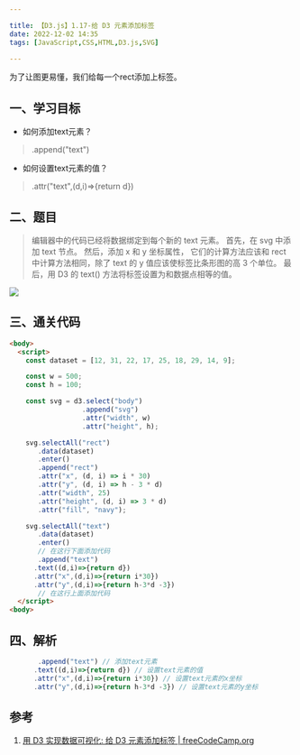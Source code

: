 ```yaml
---

title: 【D3.js】1.17-给 D3 元素添加标签
date: 2022-12-02 14:35
tags: [JavaScript,CSS,HTML,D3.js,SVG]

---
```


为了让图更易懂，我们给每一个rect添加上标签。

<!-- more -->

## 一、学习目标
* 如何添加text元素？
> .append("text")
* 如何设置text元素的值？
> .attr("text",(d,i)=>{return d})


## 二、题目
> 编辑器中的代码已经将数据绑定到每个新的 text 元素。 首先，在 svg 中添加 text 节点。 然后，添加 x 和 y 坐标属性， 它们的计算方法应该和 rect 中计算方法相同，除了 text 的 y 值应该使标签比条形图的高 3 个单位。 最后，用 D3 的 text() 方法将标签设置为和数据点相等的值。

![](https://pic-1313582683.cos.ap-chongqing.myqcloud.com/2022/202212021434750.png)

## 三、通关代码
```html
<body>
  <script>
    const dataset = [12, 31, 22, 17, 25, 18, 29, 14, 9];

    const w = 500;
    const h = 100;

    const svg = d3.select("body")
                  .append("svg")
                  .attr("width", w)
                  .attr("height", h);

    svg.selectAll("rect")
       .data(dataset)
       .enter()
       .append("rect")
       .attr("x", (d, i) => i * 30)
       .attr("y", (d, i) => h - 3 * d)
       .attr("width", 25)
       .attr("height", (d, i) => 3 * d)
       .attr("fill", "navy");

    svg.selectAll("text")
       .data(dataset)
       .enter()
       // 在这行下面添加代码
       .append("text")
      .text((d,i)=>{return d})
      .attr("x",(d,i)=>{return i*30})
      .attr("y",(d,i)=>{return h-3*d -3})
       // 在这行上面添加代码
  </script>
<body>

```

## 四、解析
```js
       .append("text") // 添加text元素
      .text((d,i)=>{return d}) // 设置text元素的值
      .attr("x",(d,i)=>{return i*30}) // 设置text元素的x坐标
      .attr("y",(d,i)=>{return h-3*d -3}) // 设置text元素的y坐标
```


## 参考
1. [用 D3 实现数据可视化: 给 D3 元素添加标签 | freeCodeCamp.org](https://www.freecodecamp.org/chinese/learn/data-visualization/data-visualization-with-d3/add-labels-to-d3-elements)